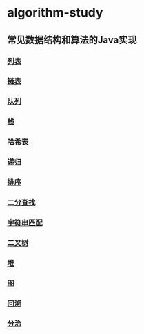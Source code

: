 # algorithm-study
## 常见数据结构和算法的Java实现
### [列表](https://github.com/houxudong01/algorithm-stduy/tree/master/src/main/java/list)
### [链表](https://github.com/houxudong01/algorithm-stduy/tree/master/src/main/java/list)
### [队列](https://github.com/houxudong01/algorithm-stduy/tree/master/src/main/java/queue)
### [栈](https://github.com/houxudong01/algorithm-stduy/tree/master/src/main/java/stack)
### [哈希表](https://github.com/houxudong01/algorithm-stduy/tree/master/src/main/java/hash)
### [递归](https://github.com/houxudong01/algorithm-stduy/tree/master/src/main/java/recursion)
### [排序](https://github.com/houxudong01/algorithm-stduy/tree/master/src/main/java/sort)
### [二分查找](https://github.com/houxudong01/algorithm-stduy/tree/master/src/main/java/search)
### [字符串匹配](https://github.com/houxudong01/algorithm-stduy/tree/master/src/main/java/string)
### [二叉树](https://github.com/houxudong01/algorithm-stduy/tree/master/src/main/java/binarytree)
### [堆](https://github.com/houxudong01/algorithm-stduy/tree/master/src/main/java/heap)
### [图](https://github.com/houxudong01/algorithm-stduy/tree/master/src/main/java/graph)
### [回溯](https://github.com/houxudong01/algorithm-stduy/tree/master/src/main/java/backtracking)
### [分治](https://github.com/houxudong01/algorithm-stduy/tree/master/src/main/java/divideandconquer)
